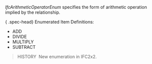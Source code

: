 ﻿_IfcArithmeticOperatorEnum_ specifies the form of arithmetic operation implied by the relationship.

{ .spec-head}
Enumerated Item Definitions:

* ADD
* DIVIDE
* MULTIPLY
* SUBTRACT

> HISTORY&nbsp; New enumeration in IFC2x2.
